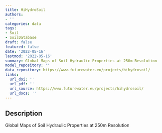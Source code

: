```yaml
---
title: HiHydroSoil
authors:
- ''
categories: data
tags:
- Soil
- SoilDatabase
draft: false
featured: false
date: '2022-05-16'
lastmod: '2022-05-16'
summary: Global Maps of Soil Hydraulic Properties at 250m Resolution
model_repository: ''
data_repository: https://www.futurewater.eu/projects/hihydrosoil/
links:
  url_doi: ''
  url_pdf: ''
  url_source: https://www.futurewater.eu/projects/hihydrosoil/
  url_docs: ''
---
```


## Description

Global Maps of Soil Hydraulic Properties at 250m Resolution

